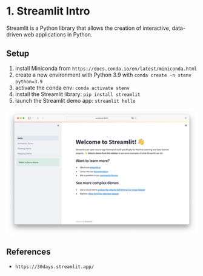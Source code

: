 # 1. Streamlit Intro
Streamlit is a Python library that allows the creation of interactive, data-driven web applications in Python.

## Setup
1. install Miniconda from `https://docs.conda.io/en/latest/miniconda.html`
2. create a new environment with Python 3.9 with `conda create -n stenv python=3.9`
3. activate the conda env: `conda activate stenv`
4. install the Streamlit library: `pip install streamlit`
5. launch the Streamlit demo app: `streamlit hello`

<img src="images/01-demo.png">




























## References
- `https://30days.streamlit.app/`













